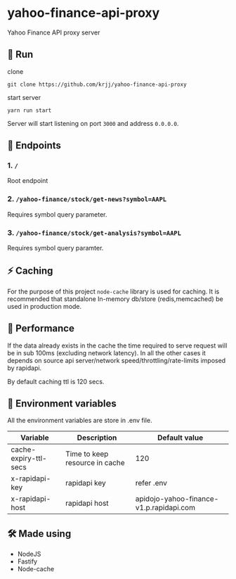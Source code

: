 # yahoo-finance-api-proxy
Yahoo Finance API proxy server

## 🏁 Run

clone 
```
git clone https://github.com/krjj/yahoo-finance-api-proxy
```

start server
```
yarn run start
```

Server will start listening on port `3000` and address `0.0.0.0`.


## 🔗 Endpoints

### 1. `/` 

Root endpoint

### 2. `/yahoo-finance/stock/get-news?symbol=AAPL`

Requires symbol query parameter.


### 3. `/yahoo-finance/stock/get-analysis?symbol=AAPL`

Requires symbol query paramter.


## ⚡ Caching

For the purpose of this project  `node-cache` library is used for caching. It is recommended that standalone In-memory db/store (redis,memcached) be used in production mode.


## 🚤 Performance 

If the data already exists in the cache the time required to serve request will be in sub 100ms (excluding network latency). In all the other cases it depends on source api server/network speed/throttling/rate-limits imposed by rapidapi. 

By default caching ttl is 120 secs.

## 🤖 Environment variables

All the environment variables are store in .env file.

| Variable  | Description | Default value
| ------------- | ------------- | ------------- | 
| cache-expiry-ttl-secs  | Time to keep resource in cache  | 120
| x-rapidapi-key  | rapidapi key  | refer .env
| x-rapidapi-host  | rapidapi host  | apidojo-yahoo-finance-v1.p.rapidapi.com

## 🛠 Made using
- NodeJS
- Fastify
- Node-cache
